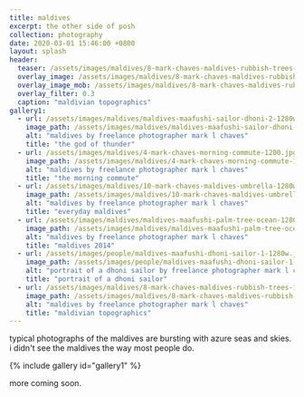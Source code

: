 ```yaml
---
title: maldives
excerpt: the other side of posh
collection: photography
date: 2020-03-01 15:46:00 +0800
layout: splash
header:
  teaser: /assets/images/maldives/8-mark-chaves-maldives-rubbish-trees-300w.jpg
  overlay_image: /assets/images/maldives/8-mark-chaves-maldives-rubbish-trees-1200w.jpg
  overlay_image_mob: /assets/images/maldives/8-mark-chaves-maldives-rubbish-trees-720w.jpg
  overlay_filter: 0.3
  caption: "maldivian topographics"
gallery1:
  - url: /assets/images/maldives/maldives-maafushi-sailor-dhoni-2-1280w.jpg
    image_path: /assets/images/maldives/maldives-maafushi-sailor-dhoni-2-1280w.jpg
    alt: "maldives by freelance photographer mark l chaves"
    title: "the god of thunder"
  - url: /assets/images/maldives/4-mark-chaves-morning-commute-1200.jpg
    image_path: /assets/images/maldives/4-mark-chaves-morning-commute-1200.jpg
    alt: "maldives by freelance photographer mark l chaves"
    title: "the morning commute"
  - url: /assets/images/maldives/10-mark-chaves-maldives-umbrella-1280w.jpg
    image_path: /assets/images/maldives/10-mark-chaves-maldives-umbrella-1280w.jpg
    alt: "maldives by freelance photographer mark l chaves"
    title: "everyday maldives"
  - url: /assets/images/maldives/maldives-maafushi-palm-tree-ocean-1280w.jpg
    image_path: /assets/images/maldives/maldives-maafushi-palm-tree-ocean-1280w.jpg
    alt: "maldives by freelance photographer mark l chaves"
    title: "maldives 2014"
  - url: /assets/images/people/maldives-maafushi-dhoni-sailor-1-1280w.jpg
    image_path: /assets/images/people/maldives-maafushi-dhoni-sailor-1-1280w.jpg
    alt: "portrait of a dhoni sailor by freelance photographer mark l chaves"
    title: "portrait of a dhoni sailor"
  - url: /assets/images/maldives/8-mark-chaves-maldives-rubbish-trees-1200w.jpg
    image_path: /assets/images/maldives/8-mark-chaves-maldives-rubbish-trees-1200w.jpg
    alt: "maldives by freelance photographer mark l chaves"
    title: "maldivian topographics"
---
```


<p class="p-wrapper">
  <span class="dropcap clearfix">t</span>ypical photographs of the maldives are bursting with azure seas and skies. i didn't see the maldives the way most people do.
</p>

{% include gallery id="gallery1" %}

more coming soon.